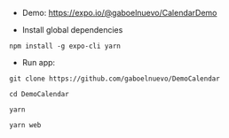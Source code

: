 + Demo: https://expo.io/@gaboelnuevo/CalendarDemo

+ Install global dependencies

```
npm install -g expo-cli yarn
```

+ Run app:

```
git clone https://github.com/gaboelnuevo/DemoCalendar
```

```
cd DemoCalendar
```

```
yarn
```

```
yarn web
```
